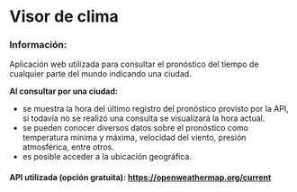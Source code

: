 # Visor de clima

### Información:
Aplicación web utilizada para consultar el pronóstico del tiempo de cualquier parte del mundo indicando una ciudad.

**Al consultar por una ciudad:**
- se muestra la hora del último registro del pronóstico provisto por la API, si todavía no se realizó una consulta se visualizará la hora actual.
- se pueden conocer diversos datos sobre el pronóstico como temperatura mínima y máxima, velocidad del viento, presión atmosférica, entre otros.
- es posible acceder a la ubicación geográfica. 

#### API utilizada (opción gratuita): https://openweathermap.org/current
